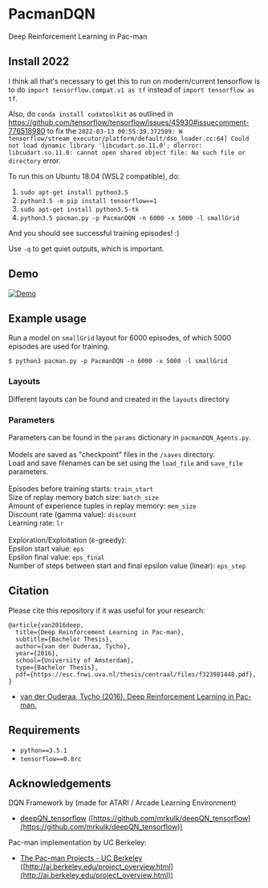 # PacmanDQN
Deep Reinforcement Learning in Pac-man

## Install 2022
I think all that's necessary to get this to run on modern/current tensorflow is to do `import tensorflow.compat.v1 as tf` instead of `import tensorflow as tf`.

Also, do `conda install cudatoolkit` as outlined in https://github.com/tensorflow/tensorflow/issues/45930#issuecomment-776518980 to fix the `2022-03-13 00:55:39.372599: W tensorflow/stream_executor/platform/default/dso_loader.cc:64] Could not load dynamic library 'libcudart.so.11.0'; dlerror: libcudart.so.11.0: cannot open shared object file: No such file or directory` error.

To run this on Ubuntu 18.04 (WSL2 compatible), do:
1. `sudo apt-get install python3.5`
2. `python3.5 -m pip install tensorflow==1`
3. `sudo apt-get install python3.5-tk`
4. `python3.5 pacman.py -p PacmanDQN -n 6000 -x 5000 -l smallGrid`

And you should see successful training episodes! :) 

Use `-q` to get quiet outputs, which is important.

## Demo

[![Demo](https://github.com/tychovdo/PacmanDQN/blob/master/videos/PacmanDQN_wingif.gif)](https://youtu.be/QilHGSYbjDQ)

## Example usage

Run a model on `smallGrid` layout for 6000 episodes, of which 5000 episodes
are used for training.

```
$ python3 pacman.py -p PacmanDQN -n 6000 -x 5000 -l smallGrid
```

### Layouts
Different layouts can be found and created in the `layouts` directory

### Parameters

Parameters can be found in the `params` dictionary in `pacmanDQN_Agents.py`. <br />
 <br />
Models are saved as "checkpoint" files in the `/saves` directory. <br />
Load and save filenames can be set using the `load_file` and `save_file` parameters. <br />
 <br />
Episodes before training starts: `train_start` <br />
Size of replay memory batch size: `batch_size` <br />
Amount of experience tuples in replay memory: `mem_size` <br />
Discount rate (gamma value): `discount` <br />
Learning rate: `lr` <br />
 <br />
Exploration/Exploitation (ε-greedy): <br />
Epsilon start value: `eps` <br />
Epsilon final value: `eps_final` <br />
Number of steps between start and final epsilon value (linear): `eps_step` <br />

## Citation

Please cite this repository if it was useful for your research:

```
@article{van2016deep,
  title={Deep Reinforcement Learning in Pac-man},
  subtitle={Bachelor Thesis},
  author={van der Ouderaa, Tycho},
  year={2016},
  school={University of Amsterdam},
  type={Bachelor Thesis},
  pdf={https://esc.fnwi.uva.nl/thesis/centraal/files/f323981448.pdf},
}

```

* [van der Ouderaa, Tycho (2016). Deep Reinforcement Learning in Pac-man.](https://esc.fnwi.uva.nl/thesis/centraal/files/f323981448.pdf)

## Requirements

- `python==3.5.1`
- `tensorflow==0.8rc`

## Acknowledgements

DQN Framework by  (made for ATARI / Arcade Learning Environment)
* [deepQN_tensorflow](https://github.com/mrkulk/deepQN_tensorflow) ([https://github.com/mrkulk/deepQN_tensorflow](https://github.com/mrkulk/deepQN_tensorflow))

Pac-man implementation by UC Berkeley:
* [The Pac-man Projects - UC Berkeley](http://ai.berkeley.edu/project_overview.html) ([http://ai.berkeley.edu/project_overview.html](http://ai.berkeley.edu/project_overview.html))
